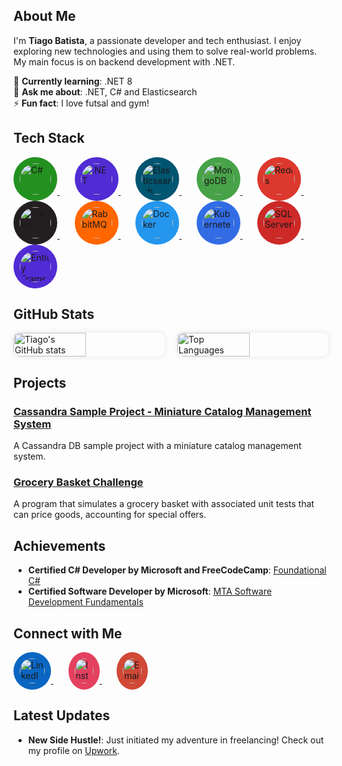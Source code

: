 ## About Me

I'm **Tiago Batista**, a passionate developer and tech enthusiast. I enjoy exploring new technologies and using them to solve real-world problems. My main focus is on backend development with .NET.

🌱 **Currently learning**: .NET 8  
💬 **Ask me about**: .NET, C# and Elasticsearch   
⚡ **Fun fact**: I love futsal and gym!

## Tech Stack

<!-- C# -->
<a href="https://docs.microsoft.com/en-us/dotnet/csharp/" target="_blank" title="C#">
  <img src="https://cdn.jsdelivr.net/gh/devicons/devicon/icons/csharp/csharp-original.svg" alt="C#" style="width: 50px; height: 50px; border-radius: 50%; background-color: #239120; padding: 10px;"/>
</a>
&nbsp;&nbsp;&nbsp;&nbsp;&nbsp;

<!-- .NET -->
<a href="https://dotnet.microsoft.com/" target="_blank" title=".NET">
  <img src="https://cdn.jsdelivr.net/gh/devicons/devicon@latest/icons/dot-net/dot-net-original-wordmark.svg" alt=".NET" style="width: 50px; height: 50px; border-radius: 50%; background-color: #512BD4; padding: 10px;"/>
</a>
&nbsp;&nbsp;&nbsp;&nbsp;&nbsp;

<!-- Elasticsearch -->
<a href="https://www.elastic.co/elasticsearch/" target="_blank" title="Elasticsearch">
  <img src="https://cdn.jsdelivr.net/gh/devicons/devicon/icons/elasticsearch/elasticsearch-original.svg" alt="Elasticsearch" style="width: 50px; height: 50px; border-radius: 50%; background-color: #005571; padding: 10px;"/>
</a>
&nbsp;&nbsp;&nbsp;&nbsp;&nbsp;

<!-- MongoDB -->
<a href="https://www.mongodb.com/" target="_blank" title="MongoDB">
  <img src="https://cdn.jsdelivr.net/gh/devicons/devicon/icons/mongodb/mongodb-original.svg" alt="MongoDB" style="width: 50px; height: 50px; border-radius: 50%; background-color: #47A248; padding: 10px;"/>
</a>
&nbsp;&nbsp;&nbsp;&nbsp;&nbsp;

<!-- Redis -->
<a href="https://redis.io/" target="_blank" title="Redis">
  <img src="https://cdn.jsdelivr.net/gh/devicons/devicon/icons/redis/redis-original.svg" alt="Redis" style="width: 50px; height: 50px; border-radius: 50%; background-color: #DC382D; padding: 10px;"/>
</a>
&nbsp;&nbsp;&nbsp;&nbsp;&nbsp;

<!-- Kafka -->
<a href="https://kafka.apache.org/" target="_blank" title="Kafka">
  <img src="https://cdn.jsdelivr.net/gh/devicons/devicon/icons/apachekafka/apachekafka-original.svg" alt="Kafka" style="width: 50px; height: 50px; border-radius: 50%; background-color: #231F20; padding: 10px;"/>
</a>
&nbsp;&nbsp;&nbsp;&nbsp;&nbsp;

<!-- RabbitMQ -->
<a href="https://www.rabbitmq.com/" target="_blank" title="RabbitMQ">
  <img src="https://cdn.jsdelivr.net/gh/devicons/devicon/icons/rabbitmq/rabbitmq-original.svg" alt="RabbitMQ" style="width: 50px; height: 50px; border-radius: 50%; background-color: #FF6600; padding: 10px;"/>
</a>
&nbsp;&nbsp;&nbsp;&nbsp;&nbsp;

<!-- Docker -->
<a href="https://www.docker.com/" target="_blank" title="Docker">
  <img src="https://cdn.jsdelivr.net/gh/devicons/devicon/icons/docker/docker-original.svg" alt="Docker" style="width: 50px; height: 50px; border-radius: 50%; background-color: #2496ED; padding: 10px;"/>
</a>
&nbsp;&nbsp;&nbsp;&nbsp;&nbsp;

<!-- Kubernetes -->
<a href="https://kubernetes.io/" target="_blank" title="Kubernetes">
  <img src="https://cdn.jsdelivr.net/gh/devicons/devicon/icons/kubernetes/kubernetes-original.svg" alt="Kubernetes" style="width: 50px; height: 50px; border-radius: 50%; background-color: #326CE5; padding: 10px;"/>
</a>
&nbsp;&nbsp;&nbsp;&nbsp;&nbsp;

<!-- SQL Server -->
<a href="https://www.microsoft.com/en-us/sql-server" target="_blank" title="SQL Server">
  <img src="https://cdn.jsdelivr.net/gh/devicons/devicon/icons/microsoftsqlserver/microsoftsqlserver-original.svg" alt="SQL Server" style="width: 50px; height: 50px; border-radius: 50%; background-color: #CC2927; padding: 10px;"/>
</a>
&nbsp;&nbsp;&nbsp;&nbsp;&nbsp;

<!-- Entity Framework Core -->
<a href="https://docs.microsoft.com/en-us/ef/" target="_blank" title="Entity Framework Core">
  <img src="https://user-images.githubusercontent.com/58300181/118834163-ec6da000-b8b9-11eb-98dc-5e604c11e79f.png" alt="Entity Framework" style="width: 50px; height: 50px; border-radius: 50%; background-color: #512BD4; padding: 10px;"/>
</a>

## GitHub Stats

<div style="display: flex; justify-content: space-between;">
  <img src="https://github-readme-stats.vercel.app/api?username=tiagobatista&show_icons=true&theme=default" alt="Tiago's GitHub stats" style="width: 48%; border-radius: 10px; box-shadow: 0 0 10px rgba(0,0,0,0.1);"/>
  <img src="https://github-readme-stats.vercel.app/api/top-langs/?username=tiagobatista&layout=compact&theme=default" alt="Top Languages" style="width: 48%; border-radius: 10px; box-shadow: 0 0 10px rgba(0,0,0,0.1);"/>
</div>

## Projects

### [Cassandra Sample Project - Miniature Catalog Management System](https://github.com/tiagobatista/cassandra-sample-project-catalog-management-system)
A Cassandra DB sample project with a miniature catalog management system.

### [Grocery Basket Challenge](https://github.com/tiagobatista/grocery-basket-challenge)
A program that simulates a grocery basket with associated unit tests that can price goods, accounting for special offers.

## Achievements

- **Certified C# Developer by Microsoft and FreeCodeCamp**: [Foundational C#](https://www.freecodecamp.org/certification/tiagobatista/foundational-c-sharp-with-microsoft)
- **Certified Software Developer by Microsoft**: [MTA Software Development Fundamentals](https://www.credly.com/badges/d7c0a434-978e-48a1-9594-3924e90a0cfb)

## Connect with Me

<!-- LinkedIn -->
<a href="https://www.linkedin.com/in/tiagobatista94" target="_blank" title="LinkedIn">
  <img src="https://cdn.jsdelivr.net/gh/devicons/devicon@latest/icons/linkedin/linkedin-original-wordmark.svg" alt="LinkedIn" style="width: 40px; height: 40px; border-radius: 50%; background-color: #0A66C2; padding: 10px;"/>
</a>
&nbsp;&nbsp;&nbsp;&nbsp;&nbsp;

<!-- Instagram -->
<a href="https://instagram.com/tiagobatista94" target="_blank" title="Instagram">
  <img src="https://www.svgrepo.com/show/475658/instagram-color.svg" alt="Instagram" style="width: 30px; height: 40px; border-radius: 50%; background-color: #E4405F; padding: 10px;"/>
</a>
&nbsp;&nbsp;&nbsp;&nbsp;&nbsp;

<!-- Email -->
<a href="mailto:etiagobatista@gmail.com" target="_blank" title="Email">
  <img src="https://www.svgrepo.com/show/303161/gmail-icon-logo.svg" alt="Email" style="width: 30px; height: 40px; border-radius: 50%; background-color: #D14836; padding: 10px;"/>
</a>

## Latest Updates

- **New Side Hustle!**: Just initiated my adventure in freelancing! Check out my profile on [Upwork](https://www.upwork.com/freelancers/~01a05819be3510cc63).
